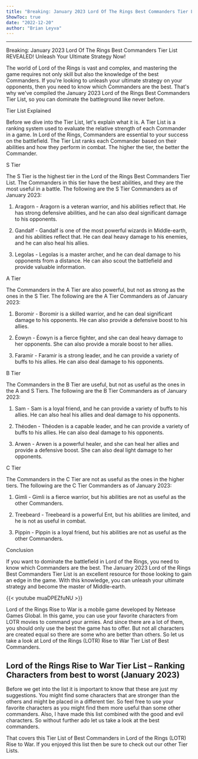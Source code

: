 ```yaml
---
title: "Breaking: January 2023 Lord Of The Rings Best Commanders Tier List REVEALED! Unleash Your Ultimate Strategy Now!"
ShowToc: true 
date: "2022-12-20"
author: "Brian Leyva"
---
```

*****
Breaking: January 2023 Lord Of The Rings Best Commanders Tier List REVEALED! Unleash Your Ultimate Strategy Now!

The world of Lord of the Rings is vast and complex, and mastering the game requires not only skill but also the knowledge of the best Commanders. If you're looking to unleash your ultimate strategy on your opponents, then you need to know which Commanders are the best. That's why we've compiled the January 2023 Lord of the Rings Best Commanders Tier List, so you can dominate the battleground like never before.

Tier List Explained

Before we dive into the Tier List, let's explain what it is. A Tier List is a ranking system used to evaluate the relative strength of each Commander in a game. In Lord of the Rings, Commanders are essential to your success on the battlefield. The Tier List ranks each Commander based on their abilities and how they perform in combat. The higher the tier, the better the Commander.

S Tier

The S Tier is the highest tier in the Lord of the Rings Best Commanders Tier List. The Commanders in this tier have the best abilities, and they are the most useful in a battle. The following are the S Tier Commanders as of January 2023:

1. Aragorn - Aragorn is a veteran warrior, and his abilities reflect that. He has strong defensive abilities, and he can also deal significant damage to his opponents.

2. Gandalf - Gandalf is one of the most powerful wizards in Middle-earth, and his abilities reflect that. He can deal heavy damage to his enemies, and he can also heal his allies.

3. Legolas - Legolas is a master archer, and he can deal damage to his opponents from a distance. He can also scout the battlefield and provide valuable information.

A Tier

The Commanders in the A Tier are also powerful, but not as strong as the ones in the S Tier. The following are the A Tier Commanders as of January 2023:

1. Boromir - Boromir is a skilled warrior, and he can deal significant damage to his opponents. He can also provide a defensive boost to his allies.

2. Éowyn - Éowyn is a fierce fighter, and she can deal heavy damage to her opponents. She can also provide a morale boost to her allies.

3. Faramir - Faramir is a strong leader, and he can provide a variety of buffs to his allies. He can also deal damage to his opponents.

B Tier

The Commanders in the B Tier are useful, but not as useful as the ones in the A and S Tiers. The following are the B Tier Commanders as of January 2023:

1. Sam - Sam is a loyal friend, and he can provide a variety of buffs to his allies. He can also heal his allies and deal damage to his opponents.

2. Théoden - Théoden is a capable leader, and he can provide a variety of buffs to his allies. He can also deal damage to his opponents.

3. Arwen - Arwen is a powerful healer, and she can heal her allies and provide a defensive boost. She can also deal light damage to her opponents.

C Tier

The Commanders in the C Tier are not as useful as the ones in the higher tiers. The following are the C Tier Commanders as of January 2023:

1. Gimli - Gimli is a fierce warrior, but his abilities are not as useful as the other Commanders.

2. Treebeard - Treebeard is a powerful Ent, but his abilities are limited, and he is not as useful in combat.

3. Pippin - Pippin is a loyal friend, but his abilities are not as useful as the other Commanders.

Conclusion

If you want to dominate the battlefield in Lord of the Rings, you need to know which Commanders are the best. The January 2023 Lord of the Rings Best Commanders Tier List is an excellent resource for those looking to gain an edge in the game. With this knowledge, you can unleash your ultimate strategy and become the master of Middle-earth.

{{< youtube muaDPEZfuNU >}} 



Lord of the Rings Rise to War is a mobile game developed by Netease Games Global. In this game, you can use your favorite characters from LOTR movies to command your armies. And since there are a lot of them, you should only use the best the game has to offer. But not all characters are created equal so there are some who are better than others. So let us take a look at Lord of the Rings (LOTR) Rise to War Tier List of Best Commanders.
 
## Lord of the Rings Rise to War Tier List – Ranking Characters from best to worst (January 2023)
 

 
Before we get into the list it is important to know that these are just my suggestions. You might find some characters that are stronger than the others and might be placed in a different tier. So feel free to use your favorite characters as you might find them more useful than some other commanders. Also, I have made this list combined with the good and evil characters. So without further ado let us take a look at the best commanders.
 
That covers this Tier List of Best Commanders in Lord of the Rings (LOTR) Rise to War. If you enjoyed this list then be sure to check out our other Tier Lists.



